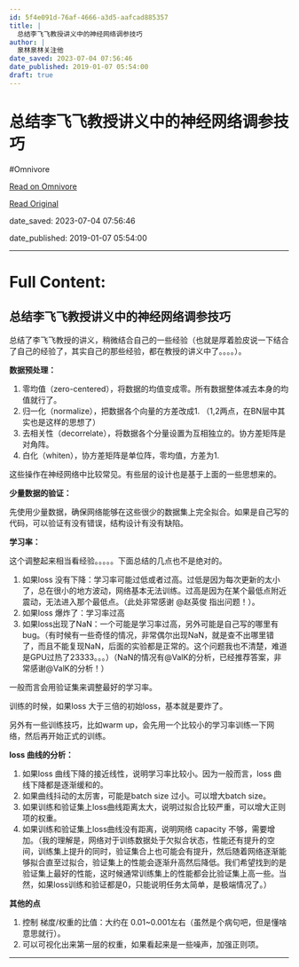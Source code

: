 ```yaml
---
id: 5f4e091d-76af-4666-a3d5-aafcad885357
title: |
  总结李飞飞教授讲义中的神经网络调参技巧
author: |
  泉林泉林​关注他
date_saved: 2023-07-04 07:56:46
date_published: 2019-01-07 05:54:00
draft: true
---
```


# 总结李飞飞教授讲义中的神经网络调参技巧
#Omnivore

[Read on Omnivore](https://omnivore.app/me/-18920bd50f6)

[Read Original](https://zhuanlan.zhihu.com/p/51678880)

date_saved: 2023-07-04 07:56:46

date_published: 2019-01-07 05:54:00

--- 

# Full Content: 

## 总结李飞飞教授讲义中的神经网络调参技巧

总结了李飞飞教授的讲义，稍微结合自己的一些经验（也就是厚着脸皮说一下结合了自己的经验了，其实自己的那些经验，都在教授的讲义中了。。。。）。

**数据预处理：**

1. 零均值（zero-centered），将数据的均值变成零。所有数据整体减去本身的均值就行了。
2. 归一化（normalize），把数据各个向量的方差改成1\. （1,2两点，在BN层中其实也是这样的思想了）
3. 去相关性（decorrelate），将数据各个分量设置为互相独立的。协方差矩阵是对角阵。
4. 白化（whiten），协方差矩阵是单位阵，零均值，方差为1.

这些操作在神经网络中比较常见。有些层的设计也是基于上面的一些思想来的。

**少量数据的验证：**

先使用少量数据，确保网络能够在这些很少的数据集上完全拟合。如果是自己写的代码，可以验证有没有错误，结构设计有没有缺陷。

**学习率：**

这个调整起来相当看经验。。。。。下面总结的几点也不是绝对的。

1. 如果loss 没有下降：学习率可能过低或者过高。过低是因为每次更新的太小了，总在很小的地方波动，网络基本无法训练。过高是因为在某个最低点附近震动，无法进入那个最低点。（此处非常感谢 @赵英俊 指出问题！）。
2. 如果loss 爆炸了：学习率过高
3. 如果loss出现了NaN：一个可能是学习率过高，另外可能是自己写的哪里有bug。（有时候有一些奇怪的情况，非常偶尔出现NaN，就是查不出哪里错了，而且不能复现NaN，后面的实验都是正常的。这个问题我也不清楚，难道是GPU过热了23333。。。）（NaN的情况有@ValK的分析，已经推荐答案，非常感谢@ValK的分析！）

一般而言会用验证集来调整最好的学习率。

训练的时候，如果loss 大于三倍的初始loss，基本就是要炸了。

另外有一些训练技巧，比如warm up，会先用一个比较小的学习率训练一下网络，然后再开始正式的训练。

**loss 曲线的分析：**

1. 如果loss 曲线下降的接近线性，说明学习率比较小。因为一般而言，loss 曲线下降都是逐渐缓和的。
2. 如果曲线抖动的太厉害，可能是batch size 过小。可以增大batch size。
3. 如果训练和验证集上loss曲线距离太大，说明过拟合比较严重，可以增大正则项的权重。
4. 如果训练和验证集上loss曲线没有距离，说明网络 capacity 不够，需要增加。（我的理解是，网络对于训练数据处于欠拟合状态，性能还有提升的空间，训练集上提升的同时，验证集合上也可能会有提升，然后随着网络逐渐能够拟合直至过拟合，验证集上的性能会逐渐升高然后降低。我们希望找到的是验证集上最好的性能，这时候通常训练集上的性能都会比验证集上高一些。当然，如果loss训练和验证都是0，只能说明任务太简单，是极端情况了。）

**其他的点**

1. 控制 梯度/权重的比值：大约在 0.01\~0.001左右（虽然是个病句吧，但是懂啥意思就行）。
2. 可以可视化出来第一层的权重，如果看起来是一些噪声，加强正则项。

---

